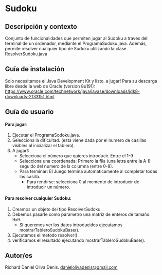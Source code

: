 # Sudoku
## Descripción y contexto 
Conjunto de funcionalidades que permiten jugar al Sudoku a través del terminal de un ordenador, mediante el ProgramaSudoku.java. Además,  permite resolver cualquier tipo de Sudoku utilizando la clase ResolverSudoku.java

## Guía de instalación
Solo necesitamos el Java Development Kit y listo, a jugar! Para su descarga libre desde la web de Oracle (version 8u191): https://www.oracle.com/technetwork/java/javase/downloads/jdk8-downloads-2133151.html

## Guía de usuario

#### Para jugar: 
1. Ejecutar el ProgramaSodoku.java. 
2. Selecciona la dificultad. (esta viene dada por el numero de casillas visibles al inicializar el tablero).
3. A jugar!: 
	- Selecciona el número que quieres introducir. Entre el 1-9
	- Selecciona una coordenada: Primero la fila (una letra entre la A-I) seguido del numero de la columna (entre 0-8).
    - Para terminar: El Juego termina automaticamente al completar todas las casilla. 	
    	- Para rendirse: selecciona 0 al momento de introducir de introducir un número.

#### Para resolver cualquier Sudoku: 
1. Creamos un objeto del tipo ResolverSudoku.
2. Debemos pasarle como parametro una matriz de enteros de tamaño 9x9. 
	- Si queremos ver los datos introducidos ejecutamos mostrarTableroSudokuBase(). 
3. Ejecutamos el metodo resolver(). 
4. verificamos el resultado ejecutando mostrarTableroSudokuBase().

## Autor/es
Richard Daniel Oliva Denis. danielolivadenis@gmail.com
